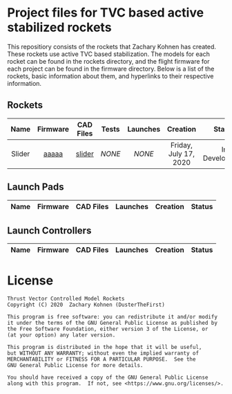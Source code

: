 # Project files for TVC based active stabilized rockets

This repositiory consists of the rockets that Zachary Kohnen has created. These rockets use active TVC based stabilization.
The models for each rocket can be found in the rockets directory, and the flight firmware for each project can be found in the firmware directory.
Below is a list of the rockets, basic information about them, and hyperlinks to their respective information.

## Rockets

| Name   | Firmware                | CAD Files                | Tests  | Launches | Creation              | Status         |
|:------:|:-----------------------:|:------------------------:|:------:|:--------:|:---------------------:|:--------------:|
| Slider | [aaaaa](firmware/aaaaa) | [slider](rockets/slider) | *NONE* |  *NONE*  | Friday, July 17, 2020 | In Development |

## Launch Pads

| Name   | Firmware | CAD Files                                      | Launches | Creation              | Status         |
|:------:|:--------:|:----------------------------------------------:|:--------:|:---------------------:|:--------------:|

## Launch Controllers

| Name   | Firmware | CAD Files                                      | Launches | Creation              | Status         |
|:------:|:--------:|:----------------------------------------------:|:--------:|:---------------------:|:--------------:|


# License
    Thrust Vector Controlled Model Rockets
    Copyright (C) 2020  Zachary Kohnen (DusterTheFirst)

    This program is free software: you can redistribute it and/or modify
    it under the terms of the GNU General Public License as published by
    the Free Software Foundation, either version 3 of the License, or
    (at your option) any later version.

    This program is distributed in the hope that it will be useful,
    but WITHOUT ANY WARRANTY; without even the implied warranty of
    MERCHANTABILITY or FITNESS FOR A PARTICULAR PURPOSE.  See the
    GNU General Public License for more details.

    You should have received a copy of the GNU General Public License
    along with this program.  If not, see <https://www.gnu.org/licenses/>.